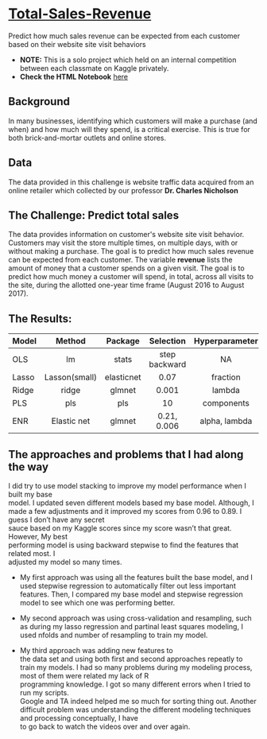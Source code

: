 # [Total-Sales-Revenue](https://haixiaolu.github.io/Total-Sales-Revenue/index.html)
Predict how much sales revenue can be expected from each customer based on their website site visit behaviors 
- **NOTE:** This is a solo project which held on an internal competition between each classmate on Kaggle privately. 
- **Check the HTML Notebook** [here](https://haixiaolu.github.io/Total-Sales-Revenue/index.html)

## Background
In many businesses, identifying which customers will make a purchase (and when) and how much will they spend, is a critical exercise. This is true for both brick-and-mortar outlets and online stores.

## Data 
The data provided in this challenge is website traffic data acquired from an online retailer which collected by our professor **Dr. Charles Nicholson** 

## The Challenge: Predict total sales
The data provides information on customer's website site visit behavior. Customers may visit the store multiple times, on multiple days, with or without making a purchase. The goal is to predict how much sales revenue can be expected from each customer. The variable **revenue** lists the amount of money that a customer spends on a given visit. The goal is to predict how much money a customer will spend, in total, across all visits to the site, during the allotted one-year time frame (August 2016 to August 2017).

## The Results:

| Model       | Method        | Package        | Selection       | Hyperparameter      | R^2       | RMSE        |
| :---        |   :---:       |     :---:      |     :---:       |       :---:         |   :---:   |   :---:     | 
| OLS         | lm            | stats          | step backward   | NA                  | 0.6300    | 1.238       |
| Lasso       | Lasson(small) | elasticnet     | 0.07            | fraction            | 0.6301.   | 1.2388      |
| Ridge       | ridge         | glmnet         | 0.001           | lambda              | 0.6301    | 1.2387      |
| PLS         | pls           | pls            | 10              | components          | 0.6297    | 1.2392      |
| ENR         | Elastic net   | glmnet         | 0.21, 0.006     | alpha, lambda       | 0.6299    | 1.2389.     |

## The approaches and problems that I had along the way

I	did	try	to	use	model	stacking	to	improve	my	model	performance	when	I	built	my	base	
model.	I	updated	seven	different	models	based	my	base	model. Although,	I	made	a	few	
adjustments	and	it	improved	my	scores	from	0.96	to	0.89. I	guess	I	don’t	have	any	secret	
sauce	based	on	my	Kaggle	scores	since	my	score	wasn’t	that	great.		However,	My	best	
performing	model	is	using	backward	stepwise	to	find	the	features	that	related	most.	I	
adjusted	my	model	so	many	times.	

- My	first	approach was using	all	the	features	built	the	
base	model,	and	I	used	stepwise	regression	to	automatically	filter	out	less	important	
features.	Then,	I	compared	my	base	model	and	stepwise	regression model	to	see	which	one	was	performing	better.	

- My	second	approach was	using	cross-validation	and	resampling,	
such	as	during	my	lasso	regression	and	partinal	least	squares	modeling,	I	used	nfolds	and	
number	of	resampling	to	train	my	model.	

- My	third	approach was	adding	new	features	to	
the	data	set	and	using	both	first	and	second approaches	repeatly	to	train	my	models.	I	had	
so	many	problems	during	my	modeling	process,	most	of	them	were	related	my	lack	of	R	
programming	knowledge.	I	got	so	many	different	errors	when	I	tried	to	run	my	scripts.	
Google	and	TA	indeed	helped	me	so	much	for	sorting	thing	out.	Another	difficult	problem	
was	understanding	the	different	modeling	techniques	and	processing	conceptually,	I	have	
to	go	back	to	watch	the	videos	over	and	over	again.	

